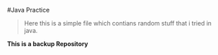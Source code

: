 #Java Practice

> Here this is a simple file which contians random stuff that i tried in java.

**This is a backup Repository**